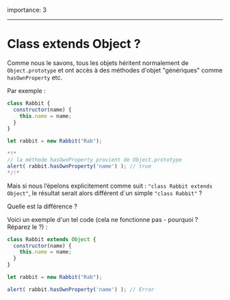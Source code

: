 importance: 3

---

# Class extends Object ?

Comme nous le savons, tous les objets héritent normalement de `Object.prototype` et ont accès à des méthodes d'objet "génériques" comme `hasOwnProperty` etc.

Par exemple :

```js run
class Rabbit {
  constructor(name) {
    this.name = name;
  }
}

let rabbit = new Rabbit("Rab");

*!*
// la méthode hasOwnProperty provient de Object.prototype
alert( rabbit.hasOwnProperty('name') ); // true
*/!*
```

Mais si nous l’épelons explicitement comme suit : `"class Rabbit extends Object"`, le résultat serait alors différent d´un simple `"class Rabbit"` ?

Quelle est la différence ?

Voici un exemple d'un tel code (cela ne fonctionne pas - pourquoi ? Réparez le ?) :

```js
class Rabbit extends Object {
  constructor(name) {
    this.name = name;
  }
}

let rabbit = new Rabbit("Rab");

alert( rabbit.hasOwnProperty('name') ); // Error
```
